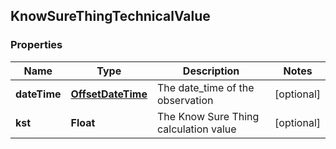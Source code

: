 
## KnowSureThingTechnicalValue

### Properties
Name | Type | Description | Notes
------------ | ------------- | ------------- | -------------
**dateTime** | [**OffsetDateTime**](OffsetDateTime.md) | The date_time of the observation |  [optional]
**kst** | **Float** | The Know Sure Thing calculation value |  [optional]




